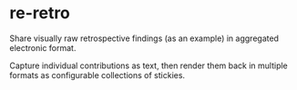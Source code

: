 re-retro
========

Share visually raw retrospective findings (as an example) in aggregated electronic format.

Capture individual contributions as text, then render them back in multiple formats as configurable collections of stickies.

